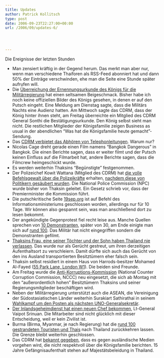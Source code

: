 ```yaml
---
title: Updates
author: Patrick Kollitsch
type: post
date: 2006-09-23T22:27:00+00:00
url: /2006/09/updates-6/




---
```

Die Ereignisse der letzten Stunden

  * Man zensiert kr&auml;ftig in der Gegend herum. Das merkt man aber nur, wenn man verschiedene Thaiforen als RSS-Feed abonniert hat und dann 50% der Eintr&auml;ge verschwinden, ehe man die Seite eine Stunde sp&auml;ter aufrufen will. 
  * Die [&Uuml;berreichung der Ernennungsurkunde des K&ouml;nigs f&uuml;r die Milit&auml;rregierung][1] hat einen seltsamen Beigeschmack. Bisher habe ich noch keine offiziellen Bilder des K&ouml;nigs gesehen, in denen er auf den Putsch eingeht. Eine Meldung am Dienstag sagte, dass die Milit&auml;rs Nachts eine Audienz hatten. Am Mittwoch sagte das <span class="caps">CDRM</span>, dass der K&ouml;nig hinter ihnen steht, am Freitag &uuml;berreichte ein Mitglied des <span class="caps">CDRM</span> General Sonthi die Best&auml;tigungsurkunde. Den K&ouml;nig selbst sieht man nicht. Die restlichen Mitglieder der K&ouml;nigsfamilie zeigen Business as usual in der abendlichen &#8220;Was hat die K&ouml;nigsfamilie heute gemacht&#8221;-Sendung.
  * Das [<span class="caps">CDRM</span> verbietet das Abh&ouml;ren von Telephonleitungen][2]. Warum nur?
  * Nicolas Cage dreht gerade einen Film namens &#8220;Bangkok Dangerous&#8221; in Bangkok. Die einen Berichte sagen, dass er weiter filmt und der Putsch keinen Einfluss auf die Filmarbeit hat, andere Berichte sagen, dass die Filmcrew heimgeschickt wurde. 
  * Es werden weiterhin Thaksins &#8220;Beg&uuml;nstigte&#8221; festgenommen.
  * Der Polizeichef Kowit Wattana (Mitglied des <span class="caps">CDRM</span>) hat [die volle Befehlsgewalt &uuml;ber die Polizeikr&auml;fte][3] erhalten, [nachdem diese von Politikern ges&auml;ubert wurden][4]. Die National Police Commission (<span class="caps">NPC</span>) wurde bisher von Thaksin geleitet. Ein Gesetz schrieb vor, dass der Premierminister die Kommission f&uuml;hrt.
  * Die putschkritische Seite [19sep.org][5] ist auf Befehl des Informationsministeriums geschlossen worden, allerdings nur f&uuml;r 10 Tage. Wir k&ouml;nnen also gespannt sein, was man anschlie&szlig;end dort zu lesen bekommt. 
  * Der angek&uuml;ndigte Gegenprotest fiel recht leise aus. Manche Quellen sprechen von [10 Demonstranten][6], sp&auml;ter von 30, am Ende einigte man sich auf [rund 100][7]. Das Milit&auml;r hat nicht eingegriffen sondern die Demonstranten gefilmt.
  * [Thaksins Frau, eine seiner T&ouml;chter und der Sohn haben Thailand nie verlassen][8]. Das wurde nur als Ger&uuml;cht gestreut, um ihren derzeitigen Aufenthaltsort zu verschleiern. Damit d&uuml;rfte sich auch das Ger&uuml;cht von den ins Ausland transportierten Besitzt&uuml;mern eher falsch sein.
  * Thaksin selbst residiert in einem Haus von Harrods-besitzer Mohamed Al-Fayed ([55 Park Lane, London W1][9]). Die beiden sind Freunde.
  * Am Freitag wurde die [Anti-Korruptions-Kommission][10] (National Counter Corruption Commission, <span class="caps">NCCC</span>) neu eingesetzt, die sich ab Montag mit den &#8220;au&szlig;erordentlich hohen&#8221; Besitzt&uuml;mern Thaksins und seiner Regierungsmitglieder besch&auml;ftigen wird.
  * Neben der Milit&auml;rregierung unterst&uuml;tzt auch die <span class="caps">ASEAN</span>, die Vereinigung der S&uuml;dostasiatischen L&auml;nder weiterhin Surakiart Sathirathai in seinem [Wahlkampf um den Posten als n&auml;chsten UNO-Generalsekret&auml;r][11].
  * [Der Inlandsgeheimdienst hat einen neuen Chef bekommen][12], Lt-General Vaipot Srinuan. Die Mitarbeiter sind nicht gl&uuml;cklich mit dieser Entscheidung, weil er kein Zivilist ist.
  * Burma (Birma, Myanmar, je nach Regierung) hat die [rund 100 gestrandeten Touristen und Thais][13] nach Thailand zur&uuml;ckkehren lassen. Die Grenze bleibt weiterhin geschlossen.
  * Das <span class="caps">CDRM</span> hat [bekannt gegeben][14], dass es gegen ausl&auml;ndische Medien vorgehen wird, die nicht respektvoll &uuml;ber die K&ouml;nigsfamilie berichten. 15 Jahre Gef&auml;ngnisaufenthalt stehen auf Majest&auml;tsbeleidung in Thailand.

 [1]: http://www.nationmultimedia.com/2006/09/22/headlines/headlines_30014360.php
 [2]: http://www.nationmultimedia.com/breakingnews/read.php?newsid=30014477
 [3]: http://etna.mcot.net/query.php?nid=24956
 [4]: http://www.nationmultimedia.com/breakingnews/read.php?newsid=30014357
 [5]: http://www.19sep.org/
 [6]: http://www.nationmultimedia.com/breakingnews/read.php?newsid=30014408
 [7]: http://www.nationmultimedia.com/2006/09/23/headlines/headlines_30014455.php
 [8]: http://www.nationmultimedia.com/breakingnews/read.php?newsid=30014359
 [9]: http://maps.google.com/maps?f=q&hl=de&q=Park+Lane,+Westminster,+Greater+London,+W1,+UK&ie=UTF8&z=19&ll=51.505524,-0.152199&spn=0.000751,0.002545&t=k&om=1&iwloc=A
 [10]: http://www.nationmultimedia.com/breakingnews/read.php?newsid=30014386
 [11]: http://news.yahoo.com/s/ap/20060923/ap_on_re_as/un_next_secretary_general_1
 [12]: http://www.nationmultimedia.com/2006/09/23/national/national_30014448.php
 [13]: http://www.nationmultimedia.com/breakingnews/read.php?newsid=30014481
 [14]: http://www.nationmultimedia.com/breakingnews/read.php?newsid=30014471